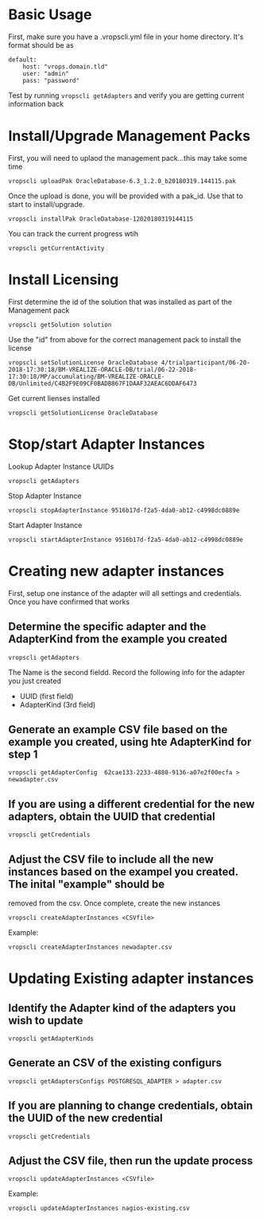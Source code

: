 # Basic Usage

First, make sure you have a .vropscli.yml file in your home directory.  It's format should be as
```
default:
    host: "vrops.domain.tld"
    user: "admin"
    pass: "password"

```
Test by running ```vropscli getAdapters``` and verify you are getting current information back

# Install/Upgrade Management Packs

First, you will need to uplaod the management pack...this may take some time
```
vropscli uploadPak OracleDatabase-6.3_1.2.0_b20180319.144115.pak
```
Once the upload is done, you will be provided with a pak_id.  Use that to start to install/upgrade.
```
vropscli installPak OracleDatabase-12020180319144115
```
You can track the current progress wtih
```
vropscli getCurrentActivity
```

# Install Licensing

First determine the id of the solution that was installed as part of the Management pack

```
vropscli getSolution solution
```

Use the "id" from above for the correct management pack to install the license

```
vropscli setSolutionLicense OracleDatabase 4/trialparticipant/06-20-2018-17:30:18/BM-VREALIZE-ORACLE-DB/trial/06-22-2018-17:30:18/MP/accumulating/BM-VREALIZE-ORACLE-DB/Unlimited/C4B2F9E09CF0BADB867F1DAAF32AEAC6DDAF6473
```

Get current lienses installed

```
vropscli getSolutionLicense OracleDatabase
```

# Stop/start Adapter Instances

Lookup Adapter Instance UUIDs

```
vropscli getAdapters
```

Stop Adapter Instance

```
vropscli stopAdapterInstance 9516b17d-f2a5-4da0-ab12-c4998dc0889e
```

Start Adapter Instance

```
vropscli startAdapterInstance 9516b17d-f2a5-4da0-ab12-c4998dc0889e
```

# Creating new adapter instances

First, setup one instance of the adapter will all settings and credentials.  Once you have confirmed that works

## Determine the specific adapter and the AdapterKind from the example you created 
```
vropscli getAdapters
```
The Name is the second fieldd.  Record the following info for the adapter you just created
* UUID (first field)
* AdapterKind (3rd field)

## Generate an example CSV file based on the example you created, using hte AdapterKind for step 1

```
vropscli getAdapterConfig  62cae133-2233-4880-9136-a07e2f00ecfa > newadapter.csv
```

## If you are using a different credential for the new adapters, obtain the UUID that credential

```
vropscli getCredentials 
```

## Adjust the CSV file to include all the new instances based on the exampel you created.  The inital "example" should be
removed from the csv.  Once complete, create the new instances

```
vropscli createAdapterInstances <CSVfile> 
```
Example:
```
vropscli createAdapterInstances newadapter.csv 
```

# Updating Existing adapter instances

## Identify the Adapter kind of the adapters you wish to update
```
vropscli getAdapterKinds
```

## Generate an CSV of the existing configurs

```
vropscli getAdaptersConfigs POSTGRESQL_ADAPTER > adapter.csv
```

## If you are planning to change credentials, obtain the UUID of the new credential

```
vropscli getCredentials 
```

## Adjust the CSV file, then run the update process

```
vropscli updateAdapterInstances <CSVfile> 
```
Example:
```
vropscli updateAdapterInstances nagios-existing.csv
```
